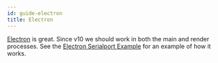 ```yaml
---
id: guide-electron
title: Electron
---
```


[Electron](https://www.electronjs.org/) is great. Since v10 we should work in both the main and render processes. See the [Electron Serialport Example](https://github.com/serialport/electron-serialport) for an example of how it works.
